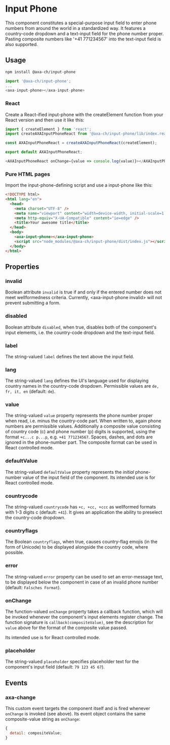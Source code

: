 # Input Phone

This component constitutes a special-purpose input field to enter phone numbers from around the world in a standardized way.
It features a country-code dropdown and a text-input field for the phone number proper. Pasting composite numbers like '+41 771234567' into the text-input field is also supported.

## Usage

```bash
npm install @axa-ch/input-phone
```

```js
import '@axa-ch/input-phone';
...
<axa-input-phone></axa-input-phone>
```

### React

Create a React-ified input-phone with the createElement function from your React version and then use it like this:

```js
import { createElement } from 'react';
import createAXAInputPhoneReact from '@axa-ch/input-phone/lib/index.react';

const AXAInputPhoneReact = createAXAInputPhoneReact(createElement);

export default AXAInputPhoneReact;
```

```js
<AXAInputPhoneReact onChange={value => console.log(value)}></AXAInputPhoneReact>
```

### Pure HTML pages

Import the input-phone-defining script and use a input-phone like this:

```html
<!DOCTYPE html>
<html lang="en">
  <head>
    <meta charset="UTF-8" />
    <meta name="viewport" content="width=device-width, initial-scale=1.0" />
    <meta http-equiv="X-UA-Compatible" content="ie=edge" />
    <title>Your awesome title</title>
  </head>
  <body>
    <axa-input-phone></axa-input-phone>
    <script src="node_modules/@axa-ch/input-phone/dist/index.js"></script>
  </body>
</html>
```

## Properties

### invalid

Boolean attribute `invalid` is true if and only if the entered number does not meet wellformedness criteria. Currently, &lt;axa-input-phone invalid&gt; will not prevent submitting a form.

### disabled

Boolean attribute `disabled`, when true, disables both of the component's input elements, i.e. the country-code dropdown and the text-input field.

### label

The string-valued `label` defines the text above the input field.

### lang

The string-valued `lang` defines the UI's language used for displaying country names in the country-code dropdown. Permissible values are `de, fr, it, en` (default: `de`).

### value

The string-valued `value` property represents the phone number proper when read, i.e. minus the country-code part. When written to, again phone numbers are permissible values. Additionally a composite value consisting of country code (c) and phone number (p) digits is supported, using the format `+c...c p...p`, e.g. `+41 771234567`. Spaces, dashes, and dots are ignored in the phone-number part. The composite format can be used in React controlled mode.

### defaultValue

The string-valued `defaultValue` property represents the _initial_ phone-number value of the input field of the component. Its intended use is for React controlled mode.

### countrycode

The string-valued `countrycode` has `+c, +cc, +ccc` as wellformed formats with 1-3 digits c (default: `+41`). It gives an application the ability to preselect the country-code dropdown.

### countryflags

The Boolean `countryflags`, when true, causes country-flag emojis (in the form of Unicode) to be displayed alongside the country code, where possible.

### error

The string-valued `error` property can be used to set an error-message text, to be displayed below the component in case of an invalid phone number (default: `Falsches Format`).

### onChange

The function-valued `onChange` property takes a callback function, which will be invoked whenever the component's input elements register change. The function signature is `callback(compositeValue)`, see the description for `value` above for the format of the composite value passed.

Its intended use is for React controlled mode.

### placeholder

The string-valued `placeholder` specifies placeholder text for the component's input field (default: `79 123 45 67`).

## Events

### axa-change

This custom event targets the component itself and is fired whenever `onChange` is invoked (see above). Its event object contains the same composite-value string as `onChange`:

```js
{
  detail: compositeValue;
}
```
